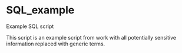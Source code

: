 # SQL_example
Example SQL script

This script is an example script from work with all potentially sensitive information replaced with generic terms.
